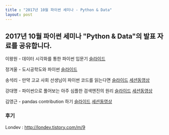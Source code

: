 ```yaml
---
title : "2017년 10월 파이썬 세미나 - Python & Data"
layout: post
---
```


## 2017년 10월 파이썬 세미나 "Python & Data"의 발표 자료를 공유합니다.  

이왕원 - 데이터 시각화를 통한 파이썬 입문기 [슬라이드](https://drive.google.com/file/d/0B04jSuA8eIqqOXN1TldMTnpWd25DV0NpdGdiampJTUxvbjNV/view?usp=sharing)  

정겨울 - 도시공학도와 파이썬 [슬라이드](https://www.slideshare.net/secret/csrnzLg1BG2Sfk)  

송석리 - 만약 고교 사회 선생님이 파이썬 코드를 읽는다면
[슬라이드](https://drive.google.com/open?id=0B04jSuA8eIqqX3Ztb2NaWG5nX0k) 
[세션동영상](https://youtu.be/9xGTdN0ahNI)  

강대명 - 파이썬으로 풀어보는 아주 심플한 검색엔진의 원리
[슬라이드](https://drive.google.com/file/d/0B04jSuA8eIqqN3JrRkNtX09kYzg/view?usp=sharing)
[세션동영상](https://youtu.be/SIsyo9ZHWrE)  

김영근 - pandas contribution 하기
[슬라이드](https://drive.google.com/file/d/0B04jSuA8eIqqajdLdk5OMnhpWXM/view?usp=sharing)
[세션동영상](https://youtu.be/8n21UzCZMX8)  


### 후기  
Londev : http://londev.tistory.com/m/9  

